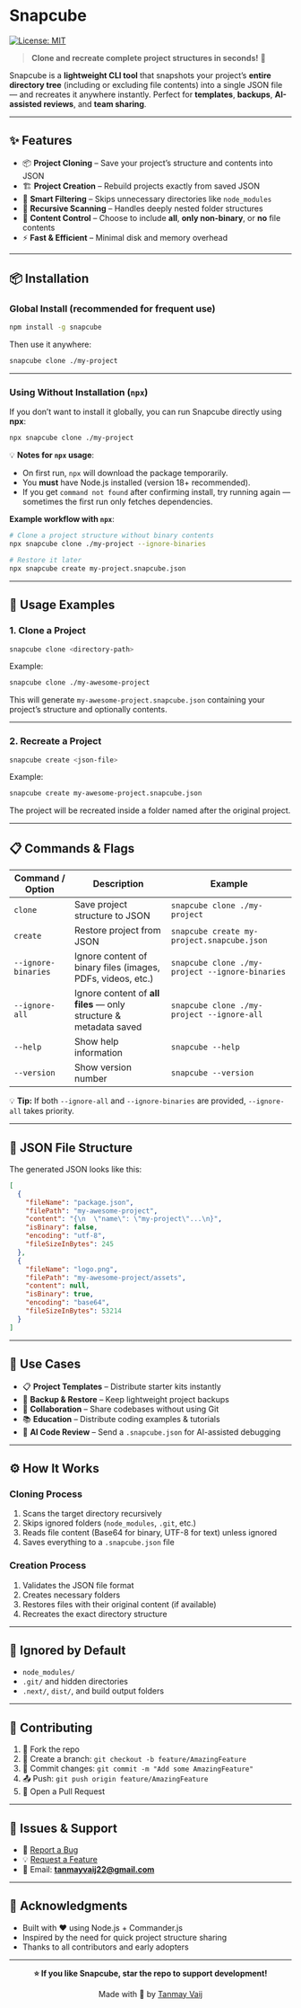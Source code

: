 # **Snapcube**

[![License: MIT](https://img.shields.io/badge/License-MIT-yellow.svg)](LICENSE)

> **Clone and recreate complete project structures in seconds!** 🚀

Snapcube is a **lightweight CLI tool** that snapshots your project’s **entire directory tree** (including or excluding file contents) into a single JSON file — and recreates it anywhere instantly.
Perfect for **templates**, **backups**, **AI-assisted reviews**, and **team sharing**.

---

## ✨ **Features**

* 📦 **Project Cloning** – Save your project’s structure and contents into JSON
* 🏗 **Project Creation** – Rebuild projects exactly from saved JSON
* 🚫 **Smart Filtering** – Skips unnecessary directories like `node_modules`
* 🔄 **Recursive Scanning** – Handles deeply nested folder structures
* 📝 **Content Control** – Choose to include **all**, **only non-binary**, or **no** file contents
* ⚡ **Fast & Efficient** – Minimal disk and memory overhead

---

## 📦 **Installation**

### **Global Install (recommended for frequent use)**

```bash
npm install -g snapcube
```

Then use it anywhere:

```bash
snapcube clone ./my-project
```

---

### **Using Without Installation (`npx`)**

If you don’t want to install it globally, you can run Snapcube directly using **npx**:

```bash
npx snapcube clone ./my-project
```

💡 **Notes for `npx` usage**:

* On first run, `npx` will download the package temporarily.
* You **must** have Node.js installed (version 18+ recommended).
* If you get `command not found` after confirming install, try running again — sometimes the first run only fetches dependencies.

**Example workflow with `npx`**:

```bash
# Clone a project structure without binary contents
npx snapcube clone ./my-project --ignore-binaries

# Restore it later
npx snapcube create my-project.snapcube.json
```

---

## 🚀 **Usage Examples**

### **1. Clone a Project**

```bash
snapcube clone <directory-path>
```

Example:

```bash
snapcube clone ./my-awesome-project
```

This will generate `my-awesome-project.snapcube.json` containing your project’s structure and optionally contents.

---

### **2. Recreate a Project**

```bash
snapcube create <json-file>
```

Example:

```bash
snapcube create my-awesome-project.snapcube.json
```

The project will be recreated inside a folder named after the original project.

---

## 📋 **Commands & Flags**

| Command / Option    | Description                                                       | Example                                         |
| ------------------- | ----------------------------------------------------------------- | ----------------------------------------------- |
| `clone`             | Save project structure to JSON                                    | `snapcube clone ./my-project`                   |
| `create`            | Restore project from JSON                                         | `snapcube create my-project.snapcube.json`      |
| `--ignore-binaries` | Ignore content of binary files (images, PDFs, videos, etc.)       | `snapcube clone ./my-project --ignore-binaries` |
| `--ignore-all`      | Ignore content of **all files** — only structure & metadata saved | `snapcube clone ./my-project --ignore-all`      |
| `--help`            | Show help information                                             | `snapcube --help`                               |
| `--version`         | Show version number                                               | `snapcube --version`                            |

💡 **Tip:** If both `--ignore-all` and `--ignore-binaries` are provided, `--ignore-all` takes priority.

---

## 📁 **JSON File Structure**

The generated JSON looks like this:

```json
[
  {
    "fileName": "package.json",
    "filePath": "my-awesome-project",
    "content": "{\n  \"name\": \"my-project\"...\n}",
    "isBinary": false,
    "encoding": "utf-8",
    "fileSizeInBytes": 245
  },
  {
    "fileName": "logo.png",
    "filePath": "my-awesome-project/assets",
    "content": null,
    "isBinary": true,
    "encoding": "base64",
    "fileSizeInBytes": 53214
  }
]
```

---

## 🎯 **Use Cases**

* 📋 **Project Templates** – Distribute starter kits instantly
* 🔄 **Backup & Restore** – Keep lightweight project backups
* 🤝 **Collaboration** – Share codebases without using Git
* 📚 **Education** – Distribute coding examples & tutorials
* 🤖 **AI Code Review** – Send a `.snapcube.json` for AI-assisted debugging

---

## ⚙️ **How It Works**

### **Cloning Process**

1. Scans the target directory recursively
2. Skips ignored folders (`node_modules`, `.git`, etc.)
3. Reads file content (Base64 for binary, UTF-8 for text) unless ignored
4. Saves everything to a `.snapcube.json` file

### **Creation Process**

1. Validates the JSON file format
2. Creates necessary folders
3. Restores files with their original content (if available)
4. Recreates the exact directory structure

---

## 🚫 **Ignored by Default**

* `node_modules/`
* `.git/` and hidden directories
* `.next/`, `dist/`, and build output folders

---

## 🤝 **Contributing**

1. 🍴 Fork the repo
2. 🌱 Create a branch: `git checkout -b feature/AmazingFeature`
3. 💾 Commit changes: `git commit -m "Add some AmazingFeature"`
4. 📤 Push: `git push origin feature/AmazingFeature`
5. 🎉 Open a Pull Request

---

## 🐛 **Issues & Support**

* 🐞 [Report a Bug](https://github.com/tanmayvaij/snapcube/issues)
* 💡 [Request a Feature](https://github.com/tanmayvaij/snapcube/issues/new)
* 📧 Email: **[tanmayvaij22@gmail.com](mailto:tanmayvaij22@gmail.com)**

---

## 🙏 **Acknowledgments**

* Built with ❤️ using Node.js + Commander.js
* Inspired by the need for quick project structure sharing
* Thanks to all contributors and early adopters

---

<div align="center">

**⭐ If you like Snapcube, star the repo to support development!**

Made with 💖 by [Tanmay Vaij](https://github.com/tanmayvaij)

</div>  

